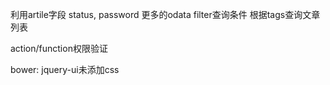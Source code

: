 利用artile字段 status, password
更多的odata filter查询条件
根据tags查询文章列表

action/function权限验证

bower: jquery-ui未添加css
